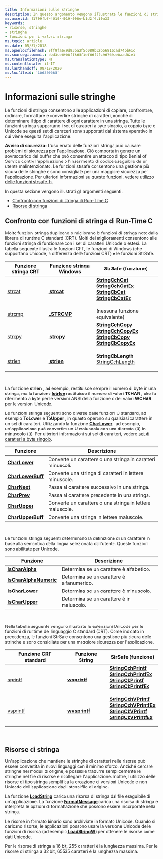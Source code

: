 ```yaml
---
title: Informazioni sulle stringhe
description: In questo argomento vengono illustrate le funzioni di stringa.
ms.assetid: f1799fbf-4619-4b19-998e-b1d2f4c19a35
keywords:
- risorse, stringhe
- stringhe
- funzioni per i valori stringa
ms.topic: article
ms.date: 05/31/2018
ms.openlocfilehash: 9ff9fa6c9d93ba2f5c089b52b56816cad74bb61c
ms.sourcegitcommit: ebd3ce6908ff865f1ef66f2fc96769be0aad82e1
ms.translationtype: MT
ms.contentlocale: it-IT
ms.lasthandoff: 08/19/2020
ms.locfileid: "106299685"
---
```

# <a name="about-strings"></a>Informazioni sulle stringhe

Le funzioni di stringa consentono alle applicazioni di copiare, confrontare, ordinare, formattare e convertire stringhe di caratteri, nonché di determinare il tipo di carattere di ogni carattere in una stringa. Tutte le funzioni stringa supportano i set di caratteri a byte singolo, a doppio byte e Unicode se questi set di caratteri sono supportati dal sistema operativo in cui viene eseguita l'applicazione.

**Avviso di sicurezza:** L'uso errato delle funzioni stringa può causare problemi di sicurezza per l'applicazione. Ciò comporta in genere un sovraccarico del buffer che può consentire un attacco di tipo Denial of Service contro l'applicazione o l'inserimento di codice eseguibile da un utente malintenzionato. Le funzioni strsafe consentono una gestione più sicura delle stringhe e sono consigliate per una maggiore sicurezza per l'applicazione. Per ulteriori informazioni su queste funzioni, vedere [utilizzo delle funzioni strsafe. h](strsafe-ovw.md).

In questa sezione vengono illustrati gli argomenti seguenti.

-   [Confronto con funzioni di stringa di Run-Time C](#comparison-with-c-run-time-string-functions)
-   [Risorse di stringa](#string-resources)

## <a name="comparison-with-c-run-time-string-functions"></a>Confronto con funzioni di stringa di Run-Time C

Molte funzioni stringa duplicano o migliorano le funzioni di stringa note dalla libreria di runtime C standard (CRT). Molti dei miglioramenti consentono alle funzioni stringa di funzionare con i set di caratteri Unicode o estesi. La tabella seguente illustra le funzioni CRT, le funzioni di Windows (che supportano Unicode, a differenza delle funzioni CRT) e le funzioni StrSafe.



| Funzione stringa CRT                                       | Funzione stringa Windows    | StrSafe (funzione)                                                                                                                                                                                                                                                                                                                                                                                          |
|-----------------------------------------------------------|----------------------------|-----------------------------------------------------------------------------------------------------------------------------------------------------------------------------------------------------------------------------------------------------------------------------------------------------------------------------------------------------------------------------------------------------------|
| [strcat](/cpp/c-runtime-library/reference/strcat-wcscat-mbscat?view=vs-2019) | [**lstrcat**](/windows/desktop/api/Winbase/nf-winbase-lstrcata) | <dl> <dt>[**StringCchCat**](/windows/desktop/api/Strsafe/nf-strsafe-stringcchcata)</dt> <dt>[**StringCchCatEx**](/windows/desktop/api/Strsafe/nf-strsafe-stringcchcatexa)</dt> <dt>[**StringCbCat**](/windows/desktop/api/Strsafe/nf-strsafe-stringcbcata)</dt> <dt>[**StringCbCatEx**](/windows/desktop/api/Strsafe/nf-strsafe-stringcbcatexa)</dt> </dl>         |
| [strcmp](/cpp/c-runtime-library/reference/strcmp-wcscmp-mbscmp?view=vs-2019) | [**LSTRCMP**](/windows/desktop/api/Winbase/nf-winbase-lstrcmpa) | (nessuna funzione equivalente)                                                                                                                                                                                                                                                                                                                                                                                  |
| [strcpy](/cpp/c-runtime-library/reference/strcpy-wcscpy-mbscpy?view=vs-2019) | [**lstrcpy**](/windows/desktop/api/Winbase/nf-winbase-lstrcpya) | <dl> <dt>[**StringCchCopy**](/windows/desktop/api/Strsafe/nf-strsafe-stringcchcopya)</dt> <dt>[**StringCchCopyEx**](/windows/desktop/api/Strsafe/nf-strsafe-stringcchcopyexa)</dt> <dt>[**StringCbCopy**](/windows/desktop/api/Strsafe/nf-strsafe-stringcbcopya)</dt> <dt>[**StringCbCopyEx**](/windows/desktop/api/Strsafe/nf-strsafe-stringcbcopyexa)</dt> </dl> |
| [strlen](/cpp/c-runtime-library/reference/strlen-wcslen-mbslen-mbslen-l-mbstrlen-mbstrlen-l?view=vs-2019) | [**lstrlen**](/windows/desktop/api/Winbase/nf-winbase-lstrlena) | <dl> <dt>[](/windows/desktop/api/Strsafe/nf-strsafe-stringcchlengtha)</dt> <dt> [ **StringCbLength** StringCchLength](/windows/desktop/api/Strsafe/nf-strsafe-stringcblengtha)</dt> </dl>                                                                                                                                                                                       |



 

La funzione **strlen** , ad esempio, restituisce sempre il numero di byte in una stringa, ma la funzione [**lstrlen**](/windows/desktop/api/Winbase/nf-winbase-lstrlena) restituisce il numero di valori **TCHAR** , che fa riferimento a byte per le versioni ANSI della funzione o dei valori **WCHAR** per le versioni Unicode.

Le funzioni stringa seguenti sono diverse dalle funzioni C standard, ad esempio **ToLower** e **ToUpper** , in quanto operano su qualsiasi carattere in un set di caratteri. Utilizzando la funzione [**CharLower**](/windows/desktop/api/Winuser/nf-winuser-charlowera) , ad esempio, un'applicazione può convertire un U maiuscolo con una dieresta (ü) in minuscolo (ü). Per ulteriori informazioni sui set di caratteri, vedere [set di caratteri a byte singolo](/windows/desktop/Intl/single-byte-character-sets).



| Funzione                               | Descrizione                                   |
|----------------------------------------|-----------------------------------------------|
| [**CharLower**](/windows/desktop/api/Winuser/nf-winuser-charlowera)         | Converte un carattere o una stringa in caratteri minuscoli.  |
| [**CharLowerBuff**](/windows/desktop/api/Winuser/nf-winuser-charlowerbuffa) | Converte una stringa di caratteri in lettere minuscole.     |
| [**CharNext**](/windows/desktop/api/Winuser/nf-winuser-charnexta)           | Passa al carattere successivo in una stringa.      |
| [**CharPrev**](/windows/desktop/api/Winuser/nf-winuser-charpreva)           | Passa al carattere precedente in una stringa. |
| [**CharUpper**](/windows/desktop/api/Winuser/nf-winuser-charuppera)         | Converte un carattere o una stringa in lettere maiuscole.  |
| [**CharUpperBuff**](/windows/desktop/api/Winuser/nf-winuser-charupperbuffa) | Converte una stringa in lettere maiuscole.               |



 

Le funzioni stringa seguenti determinano la definizione di un carattere in base alla semantica della lingua selezionata dall'utente. Queste funzioni sono abilitate per Unicode.



| Funzione                                         | Descrizione                                     |
|--------------------------------------------------|-------------------------------------------------|
| [**IsCharAlpha**](/windows/desktop/api/Winuser/nf-winuser-ischaralphaa)               | Determina se un carattere è alfabetico.   |
| [**IsCharAlphaNumeric**](/windows/desktop/api/Winuser/nf-winuser-ischaralphanumerica) | Determina se un carattere è alfanumerico. |
| [**IsCharLower**](/windows/desktop/api/Winuser/nf-winuser-ischarlowera)               | Determina se un carattere è minuscolo.    |
| [**IsCharUpper**](/windows/desktop/api/Winuser/nf-winuser-ischaruppera)               | Determina se un carattere è in maiuscolo.    |



 

Nella tabella seguente vengono illustrate le estensioni Unicode per le funzioni di runtime del linguaggio C standard (CRT). Come indicato in precedenza, le funzioni StrSafe consentono una gestione più sicura delle stringhe e sono consigliate per una maggiore sicurezza per l'applicazione.



| Funzione CRT standard                                       | Funzione String                | StrSafe (funzione)                                                                                                                                                                                                                                                                                                                                                                                                                  |
|-------------------------------------------------------------|--------------------------------|-----------------------------------------------------------------------------------------------------------------------------------------------------------------------------------------------------------------------------------------------------------------------------------------------------------------------------------------------------------------------------------------------------------------------------------|
| [sprintf](/cpp/c-runtime-library/reference/sprintf-sprintf-l-swprintf-swprintf-l-swprintf-l?view=vs-2019)  | [**wsprintf**](/windows/desktop/api/Winuser/nf-winuser-wsprintfa)   | <dl> <dt>[**StringCchPrintf**](/windows/desktop/api/Strsafe/nf-strsafe-stringcchprintfa)</dt> <dt>[**StringCchPrintfEx**](/windows/desktop/api/Strsafe/nf-strsafe-stringcchprintfexa)</dt> <dt>[**StringCbPrintf**](/windows/desktop/api/Strsafe/nf-strsafe-stringcbprintfa)</dt> <dt>[**StringCbPrintfEx**](/windows/desktop/api/Strsafe/nf-strsafe-stringcbprintfexa)</dt> </dl>         |
| [vsprintf](/cpp/c-runtime-library/reference/vsprintf-vsprintf-l-vswprintf-vswprintf-l-vswprintf-l?view=vs-2019) | [**wvsprintf**](/windows/desktop/api/Winuser/nf-winuser-wvsprintfa) | <dl> <dt>[**StringCchVPrintf**](/windows/desktop/api/Strsafe/nf-strsafe-stringcchvprintfa)</dt> <dt>[**StringCchVPrintfEx**](/windows/desktop/api/Strsafe/nf-strsafe-stringcchvprintfexa)</dt> <dt>[**StringCbVPrintf**](/windows/desktop/api/Strsafe/nf-strsafe-stringcbvprintfa)</dt> <dt>[**StringCbVPrintfEx**](/windows/desktop/api/Strsafe/nf-strsafe-stringcbvprintfexa)</dt> </dl> |



 

## <a name="string-resources"></a>Risorse di stringa

Un'applicazione che mantiene le stringhe di caratteri nelle risorse può essere convertita in nuovi linguaggi con il minimo sforzo. Anziché cercare stringhe nei moduli di origine, è possibile tradurre semplicemente le stringhe nel file di risorse e ricollegare l'applicazione. Inoltre, l'utilizzo delle risorse di tipo stringa semplifica la creazione di versioni Unicode e non Unicode dell'applicazione dagli stessi file di origine.

La funzione [**LoadString**](/windows/desktop/api/Winuser/nf-winuser-loadstringa) carica una risorsa di stringa dal file eseguibile di un'applicazione. La funzione [**FormatMessage**](/windows/desktop/api/winbase/nf-winbase-formatmessage) carica una risorsa di stringa e interpreta le opzioni di formattazione che possono essere incorporate nella stringa.

Le risorse in formato binario sono archiviate in formato Unicode. Quando si caricano risorse, le applicazioni possono usare la versione Unicode delle funzioni di risorsa (ad esempio,[**LoadStringW**](/windows/desktop/api/Winuser/nf-winuser-loadstringa)) per ottenere le risorse come dati Unicode.

Per le risorse di stringa a 16 bit, 255 caratteri è la lunghezza massima. Per le risorse di stringa a 32 bit, 65535 caratteri è la lunghezza massima.

 

 